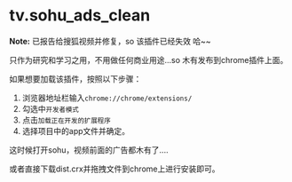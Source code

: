 tv.sohu_ads_clean
=================

**Note:** 已报告给搜狐视频并修复，so 该插件已经失效 哈~~

只作为研究和学习之用，不用做任何商业用途...so  木有发布到chrome插件上面。

如果想要加载该插件，按照以下步骤：

1.	浏览器地址栏输入`chrome://chrome/extensions/`
2.	勾选中`开发者模式`
3.	点击`加载正在开发的扩展程序`
4.	选择项目中的app文件并确定。

这时候打开sohu，视频前面的广告都木有了....

或者直接下载dist.crx并拖拽文件到chrome上进行安装即可。
